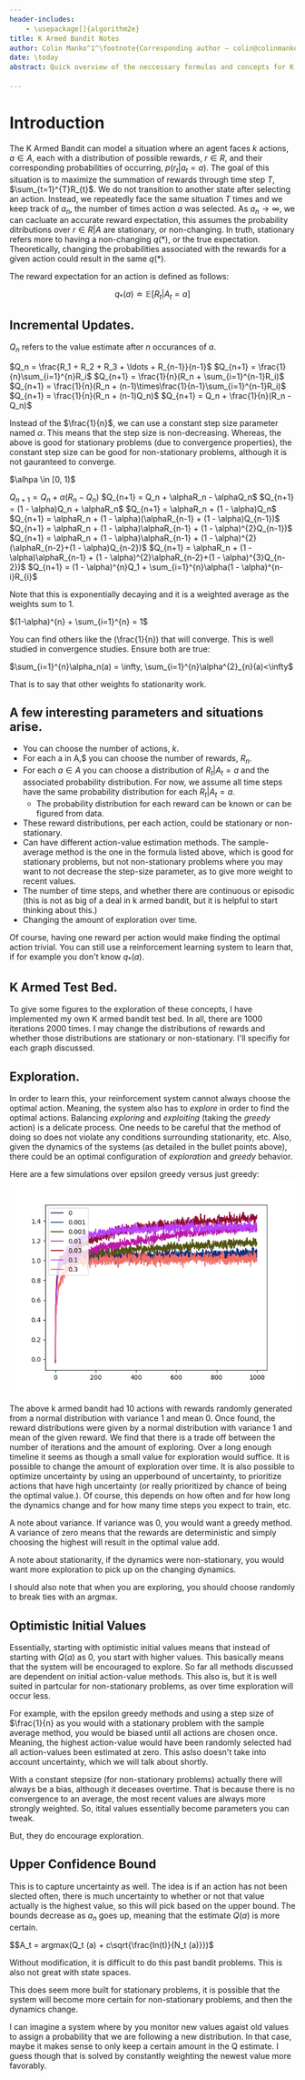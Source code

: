 ```yaml
---
header-includes:
    - \usepackage[]{algorithm2e}
title: K Armed Bandit Notes
author: Colin Manko^1^\footnote{Corresponding author – colin@colinmanko.com}
date: \today
abstract: Quick overview of the neccessary formulas and concepts for K Armed Bandits. I'm reading Reinforcement Learning by Sutton and Barton.

---
```

# Introduction

The K Armed Bandit can model a situation where an agent faces $k$ actions, $a \in A$, each with 
a distribution of possible rewards, $r \in R$, and their corresponding probabilities of occurring, 
$p(r_{t} \vert a_{t} = a)$. The goal of this situation is to maximize the summation of rewards 
through time step $T$, $\sum_{t=1}^{T}R_{t}$. We do not transition to another state after selecting 
an action. Instead, we repeatedly face the same situation $T$ times and we keep track of $a_{n}$, 
the number of times action $a$ was selected. As ${a_{n}\to\infty}$, we can cacluate an accurate
reward expectation, this assumes the probability ditributions over $r \in R \vert A$ are stationary, or non-changing. 
In truth, stationary refers more to having a non-changing $q(*)$, or the true expectation. Theoretically, changing the
probabilities associated with the rewards for a given action could result in the same $q(*)$.

The reward expectation for an action is defined as follows:

$$q_{*}(a) \doteq \mathbb{E}[R_{t} \vert A_{t} = a] $$

## Incremental Updates.
$Q_n$ refers to the value estimate after $n$ occurances of $a$.

$Q_n = \frac{R_1 + R_2 + R_3 + \ldots + R_{n-1}}{n-1}$
$Q_{n+1} = \frac{1}{n}\sum_{i=1}^{n}R_i$
$Q_{n+1} = \frac{1}{n}(R_n + \sum_{i=1}^{n-1}R_i)$
$Q_{n+1} = \frac{1}{n}(R_n + (n-1)\times\frac{1}{n-1}\sum_{i=1}^{n-1}R_i)$
$Q_{n+1} = \frac{1}{n}(R_n + (n-1)Q_n)$
$Q_{n+1} = Q_n + \frac{1}{n}(R_n - Q_n)$

Instead of the $\frac{1}{n}$, we can use a constant step size parameter named $\alpha$. This means that 
the step size is non-decreasing. Whereas, the above is good for stationary problems (due to convergence properties), 
the constant step size can be good for non-stationary problems, although it is not gauranteed to converge.

$\alhpa \in [0, 1)$

$Q_{n+1} = Q_n + \alpha(R_n - Q_n)$
$Q_{n+1} = Q_n + \alphaR_n - \alphaQ_n$
$Q_{n+1} = (1 - \alpha)Q_n + \alphaR_n$
$Q_{n+1} = \alphaR_n + (1 - \alpha)Q_n$
$Q_{n+1} = \alphaR_n + (1 - \alpha)(\alphaR_{n-1} + (1 - \alpha)Q_{n-1})$
$Q_{n+1} = \alphaR_n + (1 - \alpha)\alphaR_{n-1} + (1 - \alpha)^{2}Q_{n-1})$
$Q_{n+1} = \alphaR_n + (1 - \alpha)\alphaR_{n-1} + (1 - \alpha)^{2}(\alphaR_{n-2}+(1 - \alpha)Q_{n-2})$
$Q_{n+1} = \alphaR_n + (1 - \alpha)\alphaR_{n-1} + (1 - \alpha)^{2}\alphaR_{n-2}+(1 - \alpha)^{3}Q_{n-2})$
$Q_{n+1} = (1 - \alpha)^{n}Q_1 + \sum_{i=1}^{n}\alpha(1 - \alpha)^{n-i}R_{i}$

Note that this is exponentially decaying and it is a weighted average as the weights sum to 1.

$(1-\alpha)^{n} + \sum_{i=1}^{n} = 1$

You can find others like the (\frac{1}{n}) that will converge. This is well studied in convergence studies. Ensure both are true:

$\sum_{i=1}^{n}\alpha_n(a) = \infty, \sum_{i=1}^{n}\alpha^{2}_{n}(a)<\infty$

That is to say that other weights fo stationarity work.


## A few interesting parameters and situations arise. 

- You can choose the number of actions, $k$.
- For each a in A,$ you can choose the number of rewards, $R_{n}$.
- For each $a \in A$ you can choose a distribution of $R_t \vert A_t = a$ and the associated probability distribution. For now, we assume all time steps 
have the same probability distribution for each $R_t \vert A_t = a$.
    - The probability distribution for each reward can be known or can be figured from data.
- These reward distributions, per each action, could be stationary or non-stationary.
- Can have different action-value estimation methods. The sample-average method is the one in the formula
listed above, which is good for stationary problems, but not non-stationary problems where you may want to 
not decrease the step-size parameter, as to give more weight to recent values.
- The number of time steps, and whether there are continuous or episodic (this is not as big of a deal in k armed bandit,
but it is helpful to start thinking about this.)
- Changing the amount of exploration over time.

Of course, having one reward per action would make finding the optimal action trivial.
You can still use a reinforcement learning system to learn that, if for example you don't know $q_{*}(a)$. 

## K Armed Test Bed.

To give some figures to the exploration of these concepts, I have implemented my own K armed bandit test bed.
In all, there are 1000 iterations 2000 times. I may change the distributions of rewards and whether those distributions
are stationary or non-stationary. I'll specifiy for each graph discussed. 

## Exploration.
In order to learn this, your reinforcement system cannot always choose the optimal action. Meaning, the 
system also has to _explore_ in order to find the optimal actions. Balancing _exploring_ and _exploiting_
(taking the _greedy_ action) is a delicate process. One needs to be careful that the method of doing so does not violate any conditions
surrounding stationarity, etc. Also, given the dynamics of the systems (as detailed in the bullet points above), there could
be an optimal configuration of _exploration_ and _greedy_ behavior.

Here are a few simulations over epsilon greedy versus just greedy:
![K Armed Test Bed](research/figures/k-armed-test-bed.png)

The above k armed bandit had 10 actions with rewards randomly generated from a normal distribution with variance 1 and mean 0. Once found,
the reward distributions were given by a normal distribution with variance 1 and mean of the given reward. We find that there is a trade off
between the number of iterations and the amount of exploring. Over a long enough timeline it seems as though a small value for exploration 
would suffice. It is possible to change the amount of exploration over time. It is also possible to optimize uncertainty by using an upperbound of uncertainty, to
prioritize actions that have high uncertainty (or really prioritized by chance of being the optimal value.). Of course, this depends on how often
and for how long the dynamics change and for how many time steps you expect to train, etc.

A note about variance. If variance was 0, you would want a greedy method. A variance of zero means that the rewards are deterministic and simply
choosing the highest will result in the optimal value add.

A note about stationarity, if the dynamics were non-stationary, you would want more exploration to pick up on the changing
dynamics.

I should also note that when you are exploring, you should choose randomly to break ties with an argmax.

## Optimistic Initial Values

Essentially, starting with optimistic initial values means that instead of starting with $Q(a)$ as 0, you start with higher values.
This basically means that the system will be encouraged to explore. So far all methods discussed are dependent on initial action-value methods. This
also is, but it is well suited in partcular for non-stationary problems, as over time exploration will occur less.

For example, with the epsilon greedy methods and using a step size of $\frac{1}{n} as you would with a stationary problem with the sample
average method, you would be biased until all actions are chosen once. Meaning, the highest action-value would have been randomly selected
had all action-values been estimated at zero. This aslso doesn't take into account uncertainty, which we will talk about shortly.

With a constant stepsize (for non-stationary problems) actually there will always be a bias, although it deceases overtime. That is because
there is no convergence to an average, the most recent values are always more strongly weighted. So, itital values essentially become parameters you can tweak.

But, they do encourage exploration.

## Upper Confidence Bound

This is to capture uncertainty as well. The idea is if an action has not been slected often, there is much uncertainty to whether or
not that value actually is the highest value, so this will pick based on the upper bound. The bounds decrease as $a_n$ goes up, meaning
that the estimate $Q(a)$ is more certain.

$$A_t = argmax(Q_t (a) + c\sqrt{\frac{ln(t)}{N_t (a)}})$

Without modification, it is difficult to do this past bandit problems. This is also not great with state spaces.

This does seem more built for stationary problems, it is possible that the system will become more certain for non-stationary problems, and
then the dynamics change.

I can imagine a system where by you monitor new values agaist old values to assign a probability that we are following a new
distribution. In that case, maybe it makes sense to only keep a certain amount in the Q estimate. I guess though that is solved
by constantly weighting the newest value more favorably.
